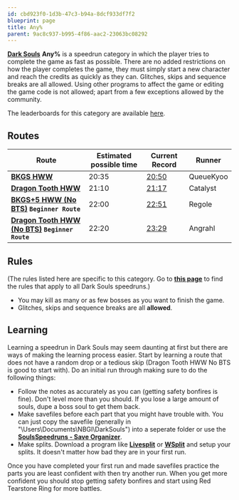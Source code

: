 ```yaml
---
id: cbd923f0-1d3b-47c3-b94a-8dcf933df7f2
blueprint: page
title: Any%
parent: 9ac8c937-b995-4f86-aac2-23063bc08292
---
```

[**Dark Souls**](/darksouls)                                                                                                                                                                                                                                                                **Any%** is a speedrun category in which the player tries to complete the game as fast as possible. There are no added restrictions on how the player completes the game, they must simply start a new character and reach the credits as quickly as they can. Glitches, skips and sequence breaks are all allowed. Using other programs to affect the game or editing the game code is not allowed; apart from a few exceptions allowed by the community.

The leaderboards for this category are available [here](//speedrun.com/darksouls).

## Routes

| Route | Estimated possible time | Current Record | Runner |
| --- | --- | --- | --- |
| [**BKGS HWW**](/darksouls/black-knight-greatsword-any) | 20:35 | [20:50](https://www.youtube.com/watch?v=CDXK2MPgcqA) | QueueKyoo |
| [**Dragon Tooth HWW**](//pastebin.com/pt1bQf1P) | 21:10 | [21:17](https://www.twitch.tv/videos/810669722) | Catalyst |
| [**BKGS+5 HWW (No BTS)**](//pastebin.com/z60WfZHz)                                                                **`Beginner Route`** | 22:00 | [22:51](https://youtu.be/ZEw_idEKImA?si=iKu0Nxg-CTxhpEzl) | Regole |
| [**Dragon Tooth HWW (No BTS)**](//pastebin.com/rvETudBj)                                                                **`Beginner Route`** | 22:20 | [23:29](https://youtu.be/w-h-rLkOc14) | Angrahl |

## Rules

(The rules listed here are specific to this category. Go to [**this page**](/darksouls#rules) to find the rules that apply to all Dark Souls speedruns.)

- You may kill as many or as few bosses as you want to finish the game.
- Glitches, skips and sequence breaks are all **allowed**.

## Learning

Learning a speedrun in Dark Souls may seem daunting at first but there are ways of making the learning process easier. Start by learning a route that does not have a random drop or a tedious skip (Dragon Tooth HWW No BTS is good to start with). Do an initial run through making sure to do the following things:

- Follow the notes as accurately as you can (getting safety bonfires is fine). Don't level more than you should. If you lose a large amount of souls, dupe a boss soul to get them back.
- Make savefiles before each part that you might have trouble with. You can just copy the savefile (generally in "\Users<YourName>\Documents\NBGI\DarkSouls<Username>") into a seperate folder or use the [**SoulsSpeedruns - Save Organizer**](https://github.com/Kahmul/SoulsSpeedruns-Save-Organizer).
- Make splits. Download a program like [**Livesplit**](//livesplit.org/) or [**WSplit**](//www.mediafire.com/download/x6e6g8d0m5daa3q/WSplit+1.5.2.zip) and setup your splits. It doesn't matter how bad they are in your first run.

Once you have completed your first run and made savefiles practice the parts you are least confident with then try another run. When you get more confident you should stop getting safety bonfires and start using Red Tearstone Ring for more battles.
